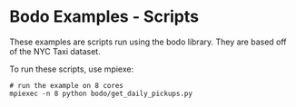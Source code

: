 # Bodo Examples - Scripts

These examples are scripts run using the bodo library. They are based off of the NYC Taxi dataset. 

To run these scripts, use mpiexe:

    # run the example on 8 cores
    mpiexec -n 8 python bodo/get_daily_pickups.py